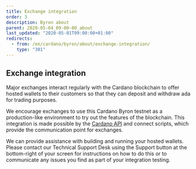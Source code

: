 ```yaml
---
title: Exchange integration
order: 3
description: Byron about
parent: 2020-05-04_09-00-00_about
last_updated: "2020-05-01T09:00:00+01:00"
redirects:
  - from: /en/cardano/byron/about/exchange-integration/
    type: "301"
---
```

## Exchange integration

Major exchanges interact regularly with the Cardano blockchain to offer hosted wallets to their customers so that they can deposit and withdraw ada for trading purposes.

We encourage exchanges to use this Cardano Byron testnet as a production-like environment to try out the features of the blockchain. This integration is made possible by the [Cardano API](https://iohk.zendesk.com/hc/en-us/articles/360010928513-Getting-Started-with-Cardano-Node-API) and connect scripts, which provide the communication point for exchanges.  

We can provide assistance with building and running your hosted wallets. Please contact our Technical Support Desk using the Support button at the bottom-right of your screen for instructions on how to do this or to communicate any issues you find as part of your integration testing.
